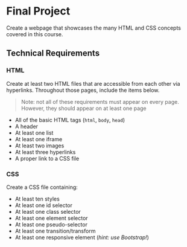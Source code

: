 # Final Project
Create a webpage that showcases the many HTML and CSS concepts covered in this course.

## Technical Requirements
### HTML
Create at least two HTML files that are accessible from each other via hyperlinks. Throughout those pages, include the items below.
>Note: not all of these requirements must appear on every page. However, they should appear on at least one page

- All of the basic HTML tags (`html`, `body`, `head`)
- A header
- At least one list
- At least one iframe
- At least two images
- At least three hyperlinks
- A proper link to a CSS file

### CSS
Create a CSS file containing:
- At least ten styles
- At least one id selector
- At least one class selector
- At least one element selector
- At least one pseudo-selector
- At least one transition/transform
- At least one responsive element (_hint: use Bootstrap!_)